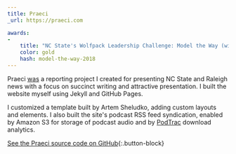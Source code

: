 ```yaml
---
title: Praeci
_url: https://praeci.com

awards:
-
    title: "NC State's Wolfpack Leadership Challenge: Model the Way (winner, 2018)"
    color: gold
    hash: model-the-way-2018
---
```


Praeci [was](https://praeci.com/praeci-is-defunct) a reporting project I created for presenting NC State and Raleigh news with a focus on succinct writing and attractive presentation. I built the website myself using Jekyll and GitHub Pages.

I customized a template built by Artem Sheludko, adding custom layouts and elements. I also built the site's podcast RSS feed syndication, enabled by Amazon S3 for storage of podcast audio and by [PodTrac](https://analytics.podtrac.com) download analytics.

[See the Praeci source code on GitHub](https://github.com/Praeci/praeci.github.io){:.button-block}
